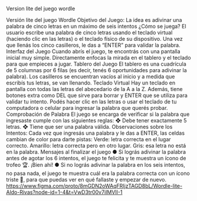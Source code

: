 Version lite del juego wordle

Versión lite del juego Wordle
Objetivo del Juego: La idea es adivinar una palabra de cinco letras en un máximo
de seis intentos
¿Cómo se juega?
El usuario escribe una palabra de cinco letras usando el teclado virtual (haciendo
clic en las letras) o el teclado físico de su dispositivo.
Una vez que llenás los cinco casilleros, le das a “ENTER” para validar la palabra.
Interfaz del Juego
Cuando abrís el juego, te encontrás con una pantalla inicial muy simple.
Directamente enfocas la mirada en el tablero y el teclado para que empieces a jugar.
Tablero del Juego
El tablero es una cuadrícula de 5 columnas por 6 filas (es decir, tenés 6
oportunidades para adivinar la palabra).
Los casilleros se encuentran vacíos al inicio y a medida que escribís tus letras, se
van llenando.
Teclado Virtual
Hay un teclado en pantalla con todas las letras del abecedario de la A a la Z.
Además, tiene botones extra como DEL que sirve para borrar y ENTER que se
utiliza para validar tu intento.
Podés hacer clic en las letras o usar el teclado de tu computadora o celular para
ingresar la palabra que querés probar.
Comprobación de Palabra
El juego se encarga de verificar si la palabra que ingresaste cumple con las
siguientes reglas:
❖ Debe tener exactamente 5 letras.
❖ Tiene que ser una palabra válida.
Observaciones sobre los Intentos:
Cada vez que ingresás una palabra y le das a ENTER, las celdas cambian de color
para darte pistas:
Verde: letra correcta en el lugar correcto.
Amarillo: letra correcta pero en otro lugar.
Gris: esa letra no está en la palabra.
Mensajes al finalizar el juego
● Si lográs adivinar la palabra antes de agotar los 6 intentos, el juego te felicita
y te muestra un ícono de trofeo 🏆. ¡Bien ahí!
● Si no lográs adivinar la palabra en los seis intentos, no pasa nada, el juego te
muestra cuál era la palabra correcta con un ícono triste 🙁, para que puedas
ver en qué fallaste y empezar de nuevo.
https://www.figma.com/proto/8mGDN2oWAqFRIjzTAGD8bL/Wordle-lite-Aldo-Rivas?node-id=1-4&t=VwD3tr00v7iIMVlI-1

